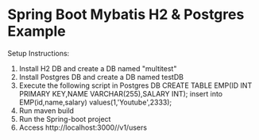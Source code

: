 # Spring Boot Mybatis H2 & Postgres Example

Setup Instructions:
1) Install H2 DB and create a DB named "multitest"
2) Install Postgres DB and create a DB named testDB
3) Execute the following script in Postgres DB 
CREATE TABLE EMP(ID INT PRIMARY KEY,NAME VARCHAR(255),SALARY INT);
insert into EMP(id,name,salary) values(1,'Youtube',2333);
4) Run maven build
5) Run the Spring-boot project
6) Access http://localhost:3000//v1/users

